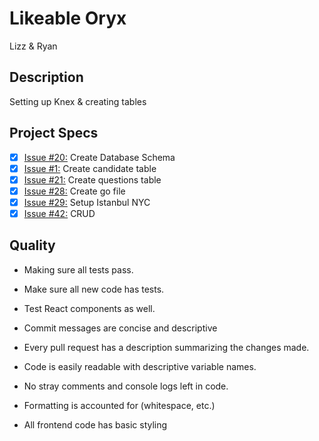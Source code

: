 # Likeable Oryx

Lizz & Ryan

## Description
Setting up Knex & creating tables

## Project Specs
- [x] [Issue #20:](https://github.com/GuildCrafts/interview-app/issues/20) Create Database Schema
- [x] [Issue #1:](https://github.com/GuildCrafts/interview-app/issues/1) Create candidate table
- [x] [Issue #21:](https://github.com/GuildCrafts/interview-app/issues/21) Create questions table
- [x] [Issue #28:](https://github.com/GuildCrafts/interview-app/issues/28) Create go file
- [x] [Issue #29:](https://github.com/GuildCrafts/interview-app/issues/29) Setup Istanbul NYC
- [x] [Issue #42:](https://github.com/GuildCrafts/interview-app/issues/42) CRUD

## Quality
* Making sure all tests pass.
* Make sure all new code has tests.
* Test React components as well.

* Commit messages are concise and descriptive
* Every pull request has a description summarizing the changes made.

* Code is easily readable with descriptive variable names.
* No stray comments and console logs left in code.
* Formatting is accounted for (whitespace, etc.)
* All frontend code has basic styling
